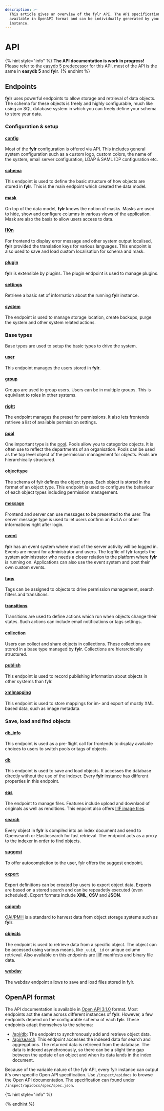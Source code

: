 ```yaml
---
description: >-
  This article gives an overview of the fylr API. The API specification is
  available in OpenAPI format and can be individually generated by your own fylr
  instance.
---
```


# API

{% hint style="info" %}
**The API documentation is work in progress!** Please refer to the [easydb 5 predecessor](https://docs.easydb.de/en/technical/api/) for this API, most of the API is the same in **easydb 5** and **fylr**.
{% endhint %}

## Endpoints

**fylr** uses powerful endpoints to allow storage and retrieval of data objects. The schema for these objects is freely and highly configurable, much like using an SQL database system in which you can freely define your schema to store your data.

### Configuration & setup

#### [config](endpoints/api-config.md)

Most of the **fylr** configuration is offered via API. This includes general system configuration such as a custom logo, custom colors, the name of the system, email server configuration, LDAP & SAML IDP configuration etc.

#### [schema](endpoints/api-schema.md)

This endpoint is used to define the basic structure of how objects are stored in **fylr**. This is the main endpoint which created the data model.

#### [mask](endpoints/api-mask.md)

On top of the data model, **fylr** knows the notion of masks. Masks are used to hide, show and configure columns in various views of the application. Mask are also the basis to allow users access to data.

#### [l10n](endpoints/api-l10n.md)

For frontend to display error message and other system output localised, **fylr** provided the translation keys for various languages. This endpoint is also used to save and load custom localisation for schema and mask.

#### [plugin](../plugin.md)

**fylr** is extensible by plugins. The plugin endpoint is used to manage plugins.

#### [settings](endpoints/api-settings.md)

Retrieve a basic set of information about the running **fylr** instance.

#### [system](endpoints/api-system.md)

The endpoint is used to manage storage location, create backups, purge the system and other system related actions.

### Base types

Base types are used to setup the basic types to drive the system.&#x20;

#### [user](endpoints/api-user.md)

This endpoint manages the users stored in **fylr**.

#### [group](endpoints/api-group.md)

Groups are used to group users. Users can be in multiple groups. This is equivilant to roles in other systems.

#### [right](endpoints/api-right.md)

The endpoint manages the preset for permissions. It also lets frontends retrieve a list of available permission settings.

#### [pool](endpoints/api-pool.md)

One important type is the [pool](../system-data-types/pool.md). Pools allow you to categorize objects. It is often use to reflect the departments of an organisation. Pools can be used as the top level object of the permission management for objects. Pools are hierarchically structured.

#### [objecttype](endpoints/api-objecttype.md)

The schema of fylr defines the object types. Each object is stored in the format of an object type. This endpoint is used to configure the behaviour of each object types including permission management.

#### [message](endpoints/api-message.md)

Frontend and server can use messages to be presented to the user. The server message type is used to let users confirm an EULA or other informations right after login.

#### [event](endpoints/api-event.md)

**fylr** has an event system where most of the server activity will be logged in. Events are meant for administrator and users. The logfile of fylr targets the system administrator who needs a closer relation to the platform where **fylr** is running on. Applications can also use the event system and post their own custom events.

#### [tags](endpoints/api-tags.md)

Tags can be assigned to objects to drive permission management, search filters and transitions.

#### [transitions](endpoints/api-transitions.md)

Transitions are used to define actions which run when objects change their states. Such actions can include email notifications or tags settings.

#### [collection](endpoints/api-collection.md)

Users can collect and share objects in collections. These collections are stored in a base type managed by **fylr**. Collections are hierarchically structured.

#### [publish](endpoints/api-publish.md)

This endpoint is used to record publishing information about objects in other systems than fylr.&#x20;

#### [xmlmapping](endpoints/api-xmlmapping.md)

This endpoint is used to store mappings for im- and export of mostly XML based data, such as image metadata.

### Save, load and find objects

#### [db\_info](endpoints/api-db_info.md)

This endpoint is used as a pre-flight call for frontends to display available choices to users to switch pools or tags of objects.

#### [db](endpoints/api-db.md)

This endpoint is used to save and load objects. It accesses the database directly without the use of the indexer. Every **fylr** instance has different properties in this endpoint.

#### [eas](endpoints/api-eas.md)

The endpoint to manage files. Features include upload and downlaod of originals as well as renditions. This enpoint also offers [IIIF image tiles](https://iiif.io/api/image/2.0/).&#x20;

#### [search](endpoints/api-search.md)

Every object in **fylr** is compiled into an index document and send to Opensearch or Elasticsearch for fast retrieval. The endpoint acts as a proxy to the indexer in order to find objects.

#### [suggest](endpoints/api-suggest.md)

To offer autocompletion to the user, fylr offers the suggest endpoint.

#### [export](endpoints/api-export.md)

Export definitions can be created by users to export object data. Exports are based on a stored search and can be repeadetly executed (even scheduled). Export formats include **XML**, **CSV** and **JSON**.

#### [oaipmh](endpoints/api-oaipmh.md)

[OAI/PMH](https://www.openarchives.org/OAI/openarchivesprotocol.html) is a standard to harvest data from object storage systems such as **fylr**.

#### [objects](endpoints/api-objects.md)

The endpoint is used to retrieve data from a specific object. The object can be accessed using various means, like `_uuid`_,_ `_id` or unique column retrieval. Also available on this endpoints are [IIIF](https://iiif.io/api/) manifests and binary file data.

#### [webdav](endpoints/api-webdav.md)

The webdav endpoint allows to save and load files stored in fylr.&#x20;

## OpenAPI format

The API documentation is available in [Open API 3.1.0](https://swagger.io/specification/) format. Most endpoints act the same across different instances of **fylr**. However, a few endpoints depend on the configurable schema of each **fylr**. These endpoints adapt themselves to the schema:

* [/api/db](endpoints/api-db.md): The endpoint to synchronously add and retrieve object data.
* [/api/search](endpoints/api-search.md): This endpoint accesses the indexed data for search and aggregations. The returned data is retrieved from the database. The data is indexed asynchronously, so there can be a slight time gap between the update of an object and when its data lands in the index document.

Because of the variable nature of the fylr API, every fylr instance can output it's own specific Open API specification. Use `/inspect/apidocs` to browse the Open API documentation. The specification can found under `/inspect/apidocs/spec/spec.json`.

{% hint style="info" %}

{% endhint %}
